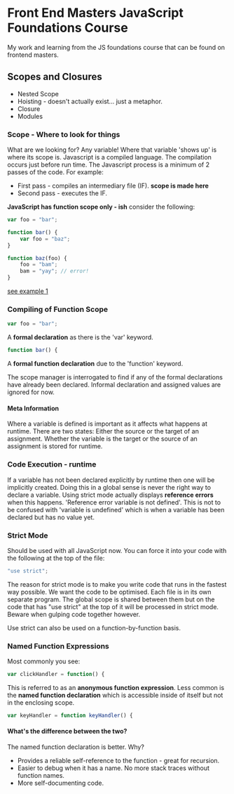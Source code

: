 # Front End Masters JavaScript Foundations Course
My work and learning from the JS foundations course that can be found on frontend masters.
## Scopes and Closures
* Nested Scope
* Hoisting - doesn't actually exist... just a metaphor.
* Closure
* Modules

### Scope - Where to look for things
What are we looking for? Any variable! Where that variable 'shows up' is where its scope is.
Javascript is a compiled language. The compilation occurs just before run time. The Javascript process is a minimum of 2 passes of the code.
For example:
* First pass - compiles an intermediary file (IF). **scope is made here**
* Second pass - executes the IF.

**JavaScript has function scope only - ish**
consider the following:
```javascript
var foo = "bar";

function bar() {
    var foo = "baz";
}

function baz(foo) {
    foo = "bam";
    bam = "yay"; // error!
}
```
[see example 1](section1/script.js)
### Compiling of Function Scope

```javascript
var foo = "bar";
```
A **formal declaration** as there is the 'var' keyword.

```javascript
function bar() {
```
A **formal function declaration** due to the 'function' keyword.

The scope manager is interrogated to find if any of the formal declarations have already been declared. Informal declaration and assigned values are ignored for now.
#### Meta Information
Where a variable is defined is important as it affects what happens at runtime. There are two states:
Either the source or the target of an assignment.
Whether the variable is the target or the source of an assignment is stored for runtime.
### Code Execution - runtime
If a variable has not been declared explicitly by runtime then one will be implicitly created. Doing this in a global sense is never the right way to declare a variable. Using strict mode actually displays **reference errors** when this happens.
'Reference error variable is not defined'. This is not to be confused with 'variable is undefined' which is when a variable has been declared but has no value yet.
### Strict Mode
Should be used with all JavaScript now. You can force it into your code with the following at the top of the file:
```javascript
"use strict";
```
The reason for strict mode is to make you write code that runs in the fastest way possible. We want the code to be optimised.
Each file is in its own separate program. The global scope is shared between them but on the code that has "use strict" at the top of it will be processed in strict mode. Beware when gulping code together however.

Use strict can also be used on a function-by-function basis.
### Named Function Expressions
Most commonly you see:
```javascript
var clickHandler = function() {
```
This is referred to as an **anonymous function expression**. Less common is the **named function declaration** which is accessible inside of itself but not in the enclosing scope.
```javascript
var keyHandler = function keyHandler() {
```
#### What's the difference between the two?
The named function declaration is better. Why?
* Provides a reliable self-reference to the function - great for recursion.
* Easier to debug when it has a name. No more stack traces without function names.
* More self-documenting code.